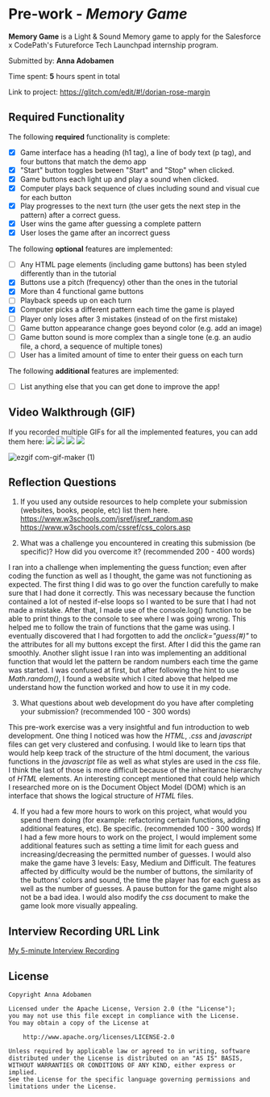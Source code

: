 # Pre-work - *Memory Game*

**Memory Game** is a Light & Sound Memory game to apply for the Salesforce x CodePath's Futureforce Tech Launchpad internship program. 

Submitted by: **Anna Adobamen**

Time spent: **5** hours spent in total

Link to project: https://glitch.com/edit/#!/dorian-rose-margin

## Required Functionality

The following **required** functionality is complete:

* [x] Game interface has a heading (h1 tag), a line of body text (p tag), and four buttons that match the demo app
* [x] "Start" button toggles between "Start" and "Stop" when clicked. 
* [x] Game buttons each light up and play a sound when clicked. 
* [x] Computer plays back sequence of clues including sound and visual cue for each button
* [x] Play progresses to the next turn (the user gets the next step in the pattern) after a correct guess. 
* [x] User wins the game after guessing a complete pattern
* [x] User loses the game after an incorrect guess

The following **optional** features are implemented:

* [ ] Any HTML page elements (including game buttons) has been styled differently than in the tutorial
* [x] Buttons use a pitch (frequency) other than the ones in the tutorial
* [x] More than 4 functional game buttons
* [ ] Playback speeds up on each turn
* [x] Computer picks a different pattern each time the game is played
* [ ] Player only loses after 3 mistakes (instead of on the first mistake)
* [ ] Game button appearance change goes beyond color (e.g. add an image)
* [ ] Game button sound is more complex than a single tone (e.g. an audio file, a chord, a sequence of multiple tones)
* [ ] User has a limited amount of time to enter their guess on each turn

The following **additional** features are implemented:

- [ ] List anything else that you can get done to improve the app!

## Video Walkthrough (GIF)

If you recorded multiple GIFs for all the implemented features, you can add them here:
![](https://i.imgur.com/a/d2i0ybZ)
![](gif2-link-here)
![](gif3-link-here)
![](gif4-link-here)

![ezgif com-gif-maker (1)](https://user-images.githubusercontent.com/72890937/164877725-6366d61c-4bd2-466e-a199-72fc73859456.gif)



## Reflection Questions
1. If you used any outside resources to help complete your submission (websites, books, people, etc) list them here. 
https://www.w3schools.com/jsref/jsref_random.asp
https://www.w3schools.com/cssref/css_colors.asp

2. What was a challenge you encountered in creating this submission (be specific)? How did you overcome it? (recommended 200 - 400 words) 

I ran into a challenge when implementing the guess function; even after coding the function as well as I thought, the game was not functioning as expected.
The first thing I did was to go over the function carefully to make sure that I had done it correctly. This was necessary because the function contained a lot of nested if-else loops so I wanted to be sure that I had not made a mistake.  After that, I made use of the console.log() function to be able to print things to the console to see where I was going wrong. This helped me to follow the train of functions that the game was using. I eventually discovered that I had forgotten to add the *onclick="guess(#)"* to the attributes for all my buttons except the first. After I did this the game ran smoothly.
Another slight issue I ran into was implementing an additional function that would let the pattern be random numbers each time the game was started. I was confused at first, but after following the hint to use *Math.random()*, I found a website which I cited above that helped me understand how the function worked and how to use it in my code.


3. What questions about web development do you have after completing your submission? (recommended 100 - 300 words) 

This pre-work exercise was a very insightful and fun introduction to web development. 
One thing I noticed was how the *HTML*, *.css* and *javascript* files can get very clustered and confusing. I would like to learn tips that would help keep track of the structure of the html document, the various functions in the *javascript* file as well as what styles are used in the *css* file.
I think the last of those is more difficult because of the inheritance hierarchy of *HTML* elements.
An interesting concept mentioned that could help which I researched more on is the Document Object Model (DOM) which is an interface that shows the logical structure of *HTML* files.


4. If you had a few more hours to work on this project, what would you spend them doing (for example: refactoring certain functions, adding additional features, etc). Be specific. (recommended 100 - 300 words) 
If I had a few more hours to work on the project, I would implement some additional features such as setting a time limit for each guess and increasing/decreasing the permitted number of guesses. I would also make the game have 3 levels: Easy, Medium and Difficult.
The features affected by difficulty would be the number of buttons, the similarity of the buttons’ colors and sound, the time the player has for each guess as well as the number of guesses.
A pause button for the game might also not be a bad idea.
I would also modify the *css* document to make the game look more visually appealing.




## Interview Recording URL Link

[My 5-minute Interview Recording](https://dartmouth.zoom.us/rec/share/97fRfMxZjpO6voO2gO9lbELLfXl8WzqOhESQnARlDVAiJbhto7BLXc60SitvDAIu.SykoBsineFS6cOlH)


## License

    Copyright Anna Adobamen

    Licensed under the Apache License, Version 2.0 (the "License");
    you may not use this file except in compliance with the License.
    You may obtain a copy of the License at

        http://www.apache.org/licenses/LICENSE-2.0

    Unless required by applicable law or agreed to in writing, software
    distributed under the License is distributed on an "AS IS" BASIS,
    WITHOUT WARRANTIES OR CONDITIONS OF ANY KIND, either express or implied.
    See the License for the specific language governing permissions and
    limitations under the License.